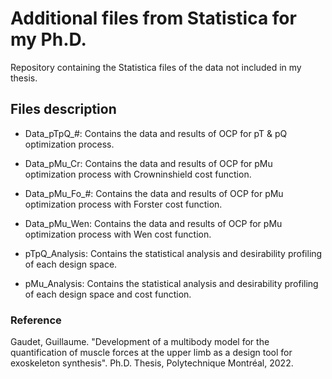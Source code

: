# Additional files from Statistica for my Ph.D. 
Repository containing the Statistica files of the data not included in my thesis.

## Files description
- Data_pTpQ_#: Contains the data and results of OCP for pT & pQ optimization process.

- Data_pMu_Cr: Contains the data and results of OCP for pMu optimization process with Crowninshield cost function.

- Data_pMu_Fo_#: Contains the data and results of OCP for pMu optimization process with Forster cost function.

- Data_pMu_Wen: Contains the data and results of OCP for pMu optimization process with Wen cost function.

- pTpQ_Analysis: Contains the statistical analysis and desirability profiling of each design space.

- pMu_Analysis: Contains the statistical analysis and desirability profiling of each design space and cost function.

### Reference
Gaudet, Guillaume. "Development of a multibody model for the quantification of muscle forces at the upper limb as a design tool for exoskeleton synthesis". Ph.D. Thesis, Polytechnique Montréal, 2022.
